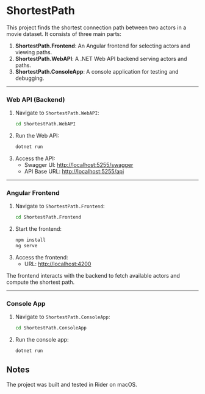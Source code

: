 
# ShortestPath

This project finds the shortest connection path between two actors in a movie dataset. It consists of three main parts:

1. **ShortestPath.Frontend**: An Angular frontend for selecting actors and viewing paths.
2. **ShortestPath.WebAPI**: A .NET Web API backend serving actors and paths.
3. **ShortestPath.ConsoleApp**: A console application for testing and debugging.

---

### Web API (Backend)

1. Navigate to `ShortestPath.WebAPI`:
   ```bash
   cd ShortestPath.WebAPI
   ```
2. Run the Web API:
   ```bash
   dotnet run
   ```
3. Access the API:
   - Swagger UI: [http://localhost:5255/swagger](http://localhost:5255/swagger)
   - API Base URL: [http://localhost:5255/api](http://localhost:5255/api)

---

### Angular Frontend

1. Navigate to `ShortestPath.Frontend`:
   ```bash
   cd ShortestPath.Frontend
   ```
2. Start the frontend:
   ```bash
   npm install
   ng serve
   ```
3. Access the frontend:
   - URL: [http://localhost:4200](http://localhost:4200)

The frontend interacts with the backend to fetch available actors and compute the shortest path.

---

### Console App

1. Navigate to `ShortestPath.ConsoleApp`:
   ```bash
   cd ShortestPath.ConsoleApp
   ```
2. Run the console app:
   ```bash
   dotnet run
   ```

## Notes

The project was built and tested in Rider on macOS.